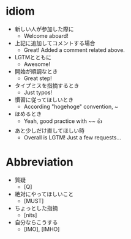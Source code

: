 # idiom

- 新しい人が参加した際に
  - Welcome aboard!
- 上記に追加してコメントする場合
  - Great! Added a comment related above.
- LGTMとともに
  - Awesome!
- 開始が順調なとき
  - Great step!
- タイプミスを指摘するとき
  - Just typos!
- 慣習に従ってほしいとき
  - According "hogehoge" convention, ~
- ほめるとき
  - Yeah, good practice with ~~ 👍
- あと少しだけ直してほしい時
  - Overall is LGTM! Just a few requests...

# Abbreviation
- 質疑
  - [Q]
- 絶対にやってほしいこと
  - [MUST]
- ちょっとした指摘
  - [nits]
- 自分ならこうする
  - [IMO], [IMHO]

